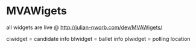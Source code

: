 MVAWigets
=========

all widgets are live @ http://julian-nworb.com/dev/MVAWigets/

ciwidget = candidate info
blwidget = ballet info
plwidget = polling location 
